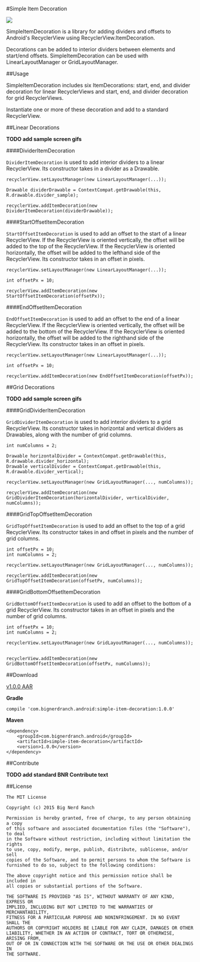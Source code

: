 #Simple Item Decoration

<a href="http://www.methodscount.com/?lib=com.bignerdranch.android%3Asimple-item-decoration%3A1.0.0"><img src="https://img.shields.io/badge/Methods and size-core: 41 | deps: 11137 | 10 KB-e91e63.svg"></img></a>


SimpleItemDecoration is a library for adding dividers and offsets to Android's RecyclerView using RecyclerView.ItemDecoration.

Decorations can be added to interior dividers between elements and start/end offsets. SimpleItemDecoration can be used with LinearLayoutManager or GridLayoutManager.

##Usage

SimpleItemDecoration includes six ItemDecorations: start, end, and divider decoration for linear RecyclerViews and start, end, and divider decoration for grid RecyclerViews. 

Instantiate one or more of these decoration and add to a standard RecyclerView.


##Linear Decorations

**TODO add sample screen gifs**

####DividerItemDecoration

`DividerItemDecoration` is used to add interior dividers to a linear RecyclerView. Its constructor takes in a divider as a Drawable.

```
recyclerView.setLayoutManager(new LinearLayoutManager(...));

Drawable dividerDrawable = ContextCompat.getDrawable(this, R.drawable.divider_sample);

recyclerView.addItemDecoration(new DividerItemDecoration(dividerDrawable));
```

####StartOffsetItemDecoration

`StartOffsetItemDecoration` is used to add an offset to the start of a linear RecyclerView. If the RecyclerView is oriented vertically, the offset will be added to the top of the RecyclerView. If the RecyclerView is oriented horizontally, the offset will be added to the lefthand side of the RecyclerView. Its constructor takes in an offset in pixels.

```
recyclerView.setLayoutManager(new LinearLayoutManager(...));

int offsetPx = 10;

recyclerView.addItemDecoration(new StartOffsetItemDecoration(offsetPx));
```

####EndOffsetItemDecoration

`EndOffsetItemDecoration` is used to add an offset to the end of a linear RecyclerView. If the RecyclerView is oriented vertically, the offset will be added to the bottom of the RecyclerView. If the RecyclerView is oriented horizontally, the offset will be added to the righthand side of the RecyclerView. Its constructor takes in an offset in pixels.

```
recyclerView.setLayoutManager(new LinearLayoutManager(...));

int offsetPx = 10;

recyclerView.addItemDecoration(new EndOffsetItemDecoration(offsetPx));
```

##Grid Decorations

**TODO add sample screen gifs**

####GridDividerItemDecoration

`GridDividerItemDecoration` is used to add interior dividers to a grid RecyclerView. Its constructor takes in horizontal and vertical dividers as Drawables, along with the number of grid columns.

```
int numColumns = 2;

Drawable horizontalDivider = ContextCompat.getDrawable(this, R.drawable.divider_horizontal);
Drawable verticalDivider = ContextCompat.getDrawable(this, R.drawable.divider_vertical);

recyclerView.setLayoutManager(new GridLayoutManager(..., numColumns));

recyclerView.addItemDecoration(new GridDividerItemDecoration(horizontalDivider, verticalDivider, numColumns));
```

####GridTopOffsetItemDecoration

`GridTopOffsetItemDecoration` is used to add an offset to the top of a grid RecyclerView. Its constructor takes in and offset in pixels and the number of grid columns.

```
int offsetPx = 10;
int numColumns = 2;

recyclerView.setLayoutManager(new GridLayoutManager(..., numColumns));

recyclerView.addItemDecoration(new GridTopOffsetItemDecoration(offsetPx, numColumns));
```

####GridBottomOffsetItemDecoration

`GridBottomOffsetItemDecoration` is used to add an offset to the bottom of a grid RecyclerView. Its constructor takes in an offset in pixels and the number of grid columns.

```
int offsetPx = 10;
int numColumns = 2;

recyclerView.setLayoutManager(new GridLayoutManager(..., numColumns));


recyclerView.addItemDecoration(new GridBottomOffsetItemDecoration(offsetPx, numColumns));
```

##Download

[v1.0.0 AAR](http://repo1.maven.org/maven2/com/bignerdranch/android/simple-item-decoration/1.0.0/simple-item-decoration-1.0.0.aar)

**Gradle**

```
compile 'com.bignerdranch.android:simple-item-decoration:1.0.0'
```

**Maven**

```
<dependency>
    <groupId>com.bignerdranch.android</groupId>
    <artifactId>simple-item-decoration</artifactId>
    <version>1.0.0</version>
</dependency>
```


##Contribute

**TODO add standard BNR Contribute text**

##License

```
The MIT License

Copyright (c) 2015 Big Nerd Ranch

Permission is hereby granted, free of charge, to any person obtaining a copy
of this software and associated documentation files (the "Software"), to deal
in the Software without restriction, including without limitation the rights
to use, copy, modify, merge, publish, distribute, sublicense, and/or sell
copies of the Software, and to permit persons to whom the Software is
furnished to do so, subject to the following conditions:

The above copyright notice and this permission notice shall be included in
all copies or substantial portions of the Software.

THE SOFTWARE IS PROVIDED "AS IS", WITHOUT WARRANTY OF ANY KIND, EXPRESS OR
IMPLIED, INCLUDING BUT NOT LIMITED TO THE WARRANTIES OF MERCHANTABILITY,
FITNESS FOR A PARTICULAR PURPOSE AND NONINFRINGEMENT. IN NO EVENT SHALL THE
AUTHORS OR COPYRIGHT HOLDERS BE LIABLE FOR ANY CLAIM, DAMAGES OR OTHER
LIABILITY, WHETHER IN AN ACTION OF CONTRACT, TORT OR OTHERWISE, ARISING FROM,
OUT OF OR IN CONNECTION WITH THE SOFTWARE OR THE USE OR OTHER DEALINGS IN
THE SOFTWARE.
```